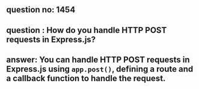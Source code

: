
      
## question no: 1454

## question : How do you handle HTTP POST requests in Express.js?

## answer: You can handle HTTP POST requests in Express.js using `app.post()`, defining a route and a callback function to handle the request.
      